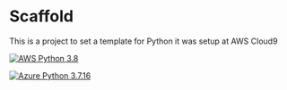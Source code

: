 # Scaffold
This is a project to set a template for Python it was setup at AWS Cloud9

[![AWS Python 3.8](https://github.com/ademido/scaffold/actions/workflows/main.yml/badge.svg)](https://github.com/ademido/scaffold/actions/workflows/main.yml)

[![Azure Python 3.7.16](https://github.com/ademido/scaffold/actions/workflows/azure.yml/badge.svg)](https://github.com/ademido/scaffold/actions/workflows/azure.yml)

